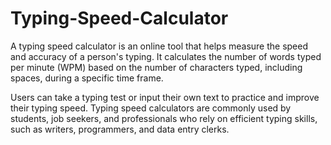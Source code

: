 # Typing-Speed-Calculator
A typing speed calculator is an online tool that helps measure the speed and accuracy of a person's typing. It calculates the number of words typed per minute (WPM) based on the number of characters typed, including spaces, during a specific time frame.

Users can take a typing test or input their own text to practice and improve their typing speed.
Typing speed calculators are commonly used by students, job seekers, and professionals who rely on efficient typing skills, such as writers, programmers, and data entry clerks.
